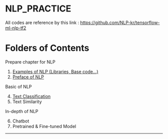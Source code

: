 ﻿
# NLP_PRACTICE

All codes are reference by this link : https://github.com/NLP-kr/tensorflow-ml-nlp-tf2

# Folders of Contents 

Prepare chapter for NLP 

1. [Examples of NLP (Libraries, Base code...)](https://github.com/rasnim/NLP_practice/tree/master/1.NLP_PREP)
2. [Preface of NLP](https://github.com/rasnim/NLP_practice/tree/master/2.NLP_PREF)

Basic of NLP

4. [Text Classification](https://github.com/rasnim/NLP_practice/tree/master/3.NLP_CLASSIFY)
5. Text Similarity

In-depth of NLP

6. Chatbot 
7. Pretrained & Fine-tuned Model

---
